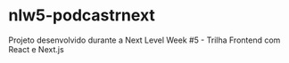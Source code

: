 # nlw5-podcastrnext
Projeto desenvolvido durante a Next Level Week #5 - Trilha Frontend com React e Next.js
